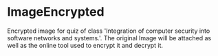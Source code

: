 # ImageEncrypted
Encrypted image for quiz of class 'Integration of computer security into software networks and systems.'. The original Image will be attached as well as the online tool used to encrypt it and decrypt it. 
